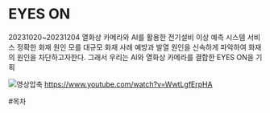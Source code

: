 # EYES ON
20231020~20231204
열화상 카메라와 AI를 활용한 전기설비 이상 예측 시스템 서비스
정확한 화재 원인 모를 대규모 화재 사례 예방과 발열 원인을 신속하게 파악하여 화재의 원인을 차단하고자한다.  그래서 우리는 AI와 열화상 카메라를 결합한 EYES ON을 기획

![영상압축](https://github.com/hanjintaek/eyes-on-project/assets/85220863/adbafd22-90b7-4414-8780-2475103c677c)
https://www.youtube.com/watch?v=WwtLgfErpHA

#목차

